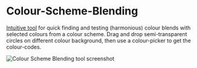 Colour-Scheme-Blending
======================

[Intuitive tool](http://atelierbram.github.io/Colour-Scheme-Blending/ "Colour Scheme Blend Tool demo page on Github") for quick finding and testing (harmonious) colour blends with selected colours from a colour scheme. Drag and drop semi-transparent circles on different colour background, then use a colour-picker to get the colour-codes.

![Colour Scheme Blending tool screenshot](https://lh3.googleusercontent.com/-hxq9VDpdrKE/UYYS5pXu_RI/AAAAAAAAAZ8/8ig6cw7E71o/s800/ColourSchemeBlending-screenshot-400x400.png) 
